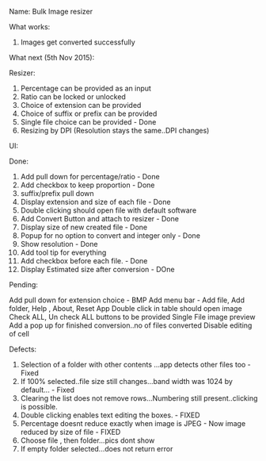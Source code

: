 Name: Bulk Image resizer


What works:

1) Images get converted successfully


What next (5th Nov 2015):

Resizer:

1) Percentage can be provided as an input
2) Ratio can be locked or unlocked
3) Choice of extension can be provided
4) Choice of suffix or prefix can be provided
5) Single file choice can be provided - Done
6) Resizing by DPI (Resolution stays the same..DPI changes)

UI:

Done:
1) Add pull down for percentage/ratio - Done
2) Add checkbox to keep proportion - Done
5) suffix/prefix pull down
6) Display extension and size of each file - Done
7) Double clicking should open file with default software
8) Add Convert Button and attach to resizer - Done
9) Display size of new created file - Done
10) Popup for no option to convert and integer only - Done
11) Show resolution - Done
12) Add tool tip for everything
13) Add checkbox before each file. - Done
14) Display Estimated size after conversion - DOne

Pending:

Add pull down for extension choice - BMP
Add menu bar - Add file, Add folder, Help , About, Reset App
Double click in table should open image
Check ALL, Un check ALL buttons to be provided
Single File image preview
Add a pop up for finished conversion..no of files converted
Disable editing of cell

Defects:
1. Selection of a folder with other contents ...app detects other files too - Fixed
2. If 100% selected..file size still changes...band width was 1024 by default... - Fixed
3. Clearing the list does not remove rows...Numbering still present..clicking is possible.
4. Double clicking enables text editing the boxes. - FIXED
5. Percentage doesnt reduce exactly when image is JPEG - Now image reduced by size of file - FIXED
6. Choose file , then folder...pics dont show
7. If empty folder selected...does not return error




